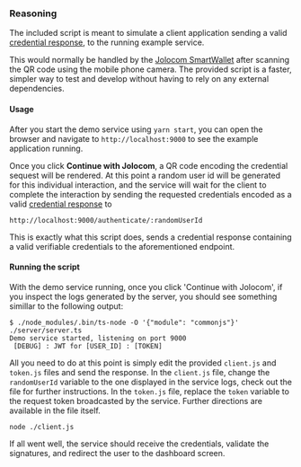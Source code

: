 ### Reasoning

The included script is meant to simulate a client application sending a valid [credential response](https://jolocom-lib.readthedocs.io/en/latest/interactionFlows.html#request-credentials-from-another-identity), to the running example service.

This would normally be handled by the [Jolocom SmartWallet](https://play.google.com/store/apps/details?id=com.jolocomwallet&hl=en) after scanning the QR code using the mobile phone camera. The provided script is a faster, simpler way to test and develop without having to rely on any external dependencies.

#### Usage

After you start the demo service using `yarn start`, you can open the browser and navigate to `http://localhost:9000` to see the example application running.

Once you click <b>Continue with Jolocom</b>, a QR code encoding the credential sequest will be rendered. At this point a random user id will be generated for this individual interaction, and the service will wait for the client to complete the interaction by sending the requested credentials encoded as a valid [credential response](https://jolocom-lib.readthedocs.io/en/latest/interactionFlows.html#request-credentials-from-another-identity) to 

```
http://localhost:9000/authenticate/:randomUserId
```

This is exactly what this script does, sends a credential response containing a valid verifiable credentials to the aforementioned endpoint.

#### Running the script

With the demo service running, once you click 'Continue with Jolocom', if you inspect the logs generated by the server, you should see something simillar to the following output:

```
$ ./node_modules/.bin/ts-node -O '{"module": "commonjs"}' ./server/server.ts
Demo service started, listening on port 9000
 [DEBUG] : JWT for [USER_ID] : [TOKEN]
```

All you need to do at this point is simply edit the provided ``client.js`` and ``token.js`` files and send the response.
In the ``client.js`` file, change the `randomUserId` variable to the one displayed in the service logs, check out the file for further instructions.
In the ``token.js`` file, replace the ``token`` variable to the request token broadcasted by the service. Further directions are available in the file itself.

```
node ./client.js
```


If all went well, the service should receive the credentials, validate the signatures, and redirect the user to the dashboard screen.